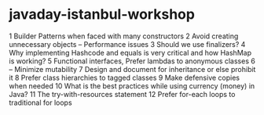 # javaday-istanbul-workshop


1 Builder Patterns when faced with many constructors
2 Avoid creating unnecessary objects – Performance issues
3 Should we use finalizers?
4 Why implementing Hashcode and equals is very critical and how HashMap is working?
5 Functional interfaces, Prefer lambdas to anonymous classes 
6 – Minimize mutability
7 Design and document for inheritance or else prohibit it
8 Prefer class hierarchies to tagged classes
9 Make defensive copies when needed
10 What is the best practices while using currency (money) in Java?
11 The try-with-resources statement
12 Prefer for-each loops to traditional for loops